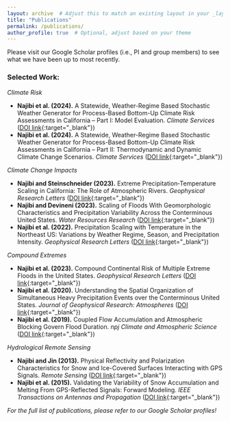 ```yaml
---
layout: archive  # Adjust this to match an existing layout in your _layouts folder
title: "Publications"
permalink: /publications/
author_profile: true  # Optional, adjust based on your theme
---
```


Please visit our Google Scholar profiles (i.e., PI and group members) to see what we have been up to most recently.

### Selected Work:

_Climate Risk_
- **Najibi et al. (2024).** A Statewide, Weather-Regime Based Stochastic Weather Generator for Process-Based Bottom-Up Climate Risk Assessments in California – Part I: Model Evaluation. *Climate Services* ([DOI link](https://doi.org/10.1016/j.cliser.2024.100489){:target="_blank"})
- **Najibi et al. (2024).** A Statewide, Weather-Regime Based Stochastic Weather Generator for Process-Based Bottom-Up Climate Risk Assessments in California – Part II: Thermodynamic and Dynamic Climate Change Scenarios. *Climate Services* ([DOI link](https://doi.org/10.1016/j.cliser.2024.100485){:target="_blank"})

_Climate Change Impacts_
- **Najibi and Steinschneider (2023).** Extreme Precipitation‐Temperature Scaling in California: The Role of Atmospheric Rivers. *Geophysical Research Letters* ([DOI link](https://doi.org/10.1029/2023GL104606){:target="_blank"})
- **Najibi and Devineni (2023).** Scaling of Floods With Geomorphologic Characteristics and Precipitation Variability Across the Conterminous United States. *Water Resources Research* ([DOI link](https://doi.org/10.1029/2022WR032815){:target="_blank"})
- **Najibi et al. (2022).** Precipitation Scaling with Temperature in the Northeast US: Variations by Weather Regime, Season, and Precipitation Intensity. *Geophysical Research Letters* ([DOI link](https://doi.org/10.1029/2021GL097100){:target="_blank"})

_Compound Extremes_
- **Najibi et al. (2023).** Compound Continental Risk of Multiple Extreme Floods in the United States. *Geophysical Research Letters* ([DOI link](https://doi.org/10.1029/2023GL105297){:target="_blank"})
- **Najibi et al. (2020).** Understanding the Spatial Organization of Simultaneous Heavy Precipitation Events over the Conterminous United States. *Journal of Geophysical Research: Atmospheres* ([DOI link](https://doi.org/10.1029/2020JD033036){:target="_blank"})
- **Najibi et al. (2019).** Coupled Flow Accumulation and Atmospheric Blocking Govern Flood Duration. *npj Climate and Atmospheric Science* ([DOI link](https://doi.org/10.1038/s41612-019-0076-6){:target="_blank"})

_Hydrological Remote Sensing_
- **Najibi and Jin (2013).**  Physical Reflectivity and Polarization Characteristics for Snow and Ice-Covered Surfaces Interacting with GPS Signals. *Remote Sensing* ([DOI link](https://doi.org/10.3390/rs5084006){:target="_blank"})
- **Najibi et al. (2015).** Validating the Variability of Snow Accumulation and Melting From GPS-Reflected Signals: Forward Modeling. *IEEE Transactions on Antennas and Propagation* ([DOI link](https://doi.org/10.1109/TAP.2015.2414950){:target="_blank"})

*For the full list of publications, please refer to our Google Scholar profiles!*
